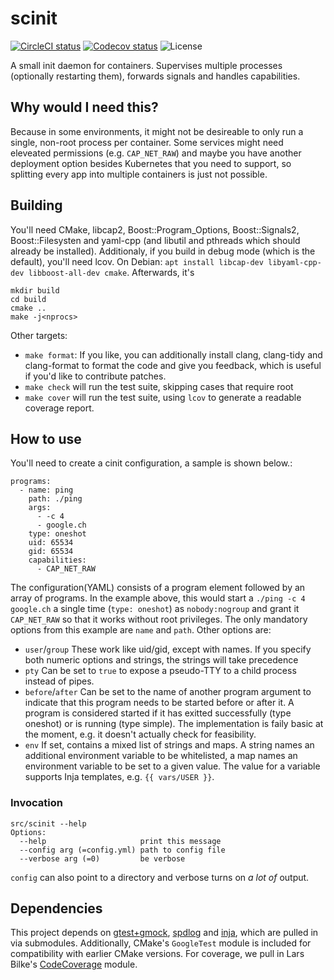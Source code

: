 # scinit
[![CircleCI status](https://img.shields.io/circleci/project/github/uubk/scinit/master.svg?style=shield)](https://circleci.com/gh/uubk/cinit/tree/master)
[![Codecov status](https://img.shields.io/codecov/c/github/uubk/scinit/master.svg?style=popout)](https://codecov.io/gh/uubk/scinit)
![License](https://img.shields.io/github/license/uubk/scinit.svg?style=popout)

A small init daemon for containers. Supervises multiple processes (optionally
restarting them), forwards signals and handles capabilities.

## Why would I need this?
Because in some environments, it might not be desireable to only run a single,
non-root process per container. Some services might need eleveated permissions
(e.g. `CAP_NET_RAW`) and maybe you have another deployment option besides
Kubernetes that you need to support, so splitting every app into multiple
containers is just not possible.

## Building
You'll need CMake, libcap2, Boost::Program_Options, Boost::Signals2,
Boost::Filesysten and yaml-cpp (and libutil and pthreads which should already be
installed). Additionaly, if you build in debug mode (which is the default),
you'll need lcov. On Debian:
`apt install libcap-dev libyaml-cpp-dev libboost-all-dev cmake`. Afterwards,
it's
```
mkdir build
cd build
cmake ..
make -j<nprocs>
```
Other targets:
  * `make format`: If you like, you can additionally install clang, clang-tidy and clang-format to format the code and give you feedback, which is useful if you'd like to contribute patches.
  * `make check` will run the test suite, skipping cases that require root
  * `make cover` will run the test suite, using `lcov` to generate a readable coverage report.

## How to use
You'll need to create a cinit configuration, a sample is shown below.:
```
programs:
  - name: ping
    path: ./ping
    args:
      - -c 4
      - google.ch
    type: oneshot
    uid: 65534
    gid: 65534
    capabilities:
      - CAP_NET_RAW
```
The configuration(YAML) consists of a program element followed by an array of
programs. In the example above, this would start a `./ping -c 4 google.ch` a
single time (`type: oneshot`) as `nobody:nogroup` and grant it `CAP_NET_RAW` so
that it works without root privileges. The only mandatory options from this
example are `name` and `path`. Other options are:

* `user`/`group` These work like uid/gid, except with names. If you specify both numeric options and strings, the strings will take precedence
* `pty` Can be set to `true` to expose a pseudo-TTY to a child process instead of pipes.
* `before`/`after` Can be set to the name of another program argument to indicate that this program needs to be started before or after it. A program is considered started if it has exitted successfully (type oneshot) or is running (type simple). The implementation is faily basic at the moment, e.g. it doesn't actually check for feasibility.
* `env` If set, contains a mixed list of strings and maps. A string names an additional environment variable to be whitelisted, a map names an environment variable to be set to a given value. The value for a variable supports Inja templates, e.g. `{{ vars/USER }}`.

### Invocation
```
src/scinit --help
Options:
  --help                     print this message
  --config arg (=config.yml) path to config file
  --verbose arg (=0)         be verbose
```
`config` can also point to a directory and verbose turns on *a lot of* output.


## Dependencies
This project depends on [gtest+gmock](https://github.com/google/googletest),
[spdlog](https://github.com/gabime/spdlog) and
[inja](https://github.com/uubk/inja), which are pulled in via submodules.
Additionally, CMake's `GoogleTest` module is included for compatibility with
earlier CMake versions. For coverage, we pull in Lars Bilke's
[CodeCoverage](https://github.com/bilke/cmake-modules/blob/add62f1ebc5412e9eb3b846f73770f7ea31440e9/CodeCoverage.cmake) module.
